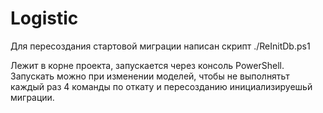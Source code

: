 # Logistic

Для пересоздания стартовой миграции написан скрипт
./ReInitDb.ps1

Лежит в корне проекта, запускается через консоль PowerShell.
Запускать можно при изменении моделей, чтобы не выполнятьт каждый раз 4 команды по откату и пересозданию инициализируешьй миграции.
